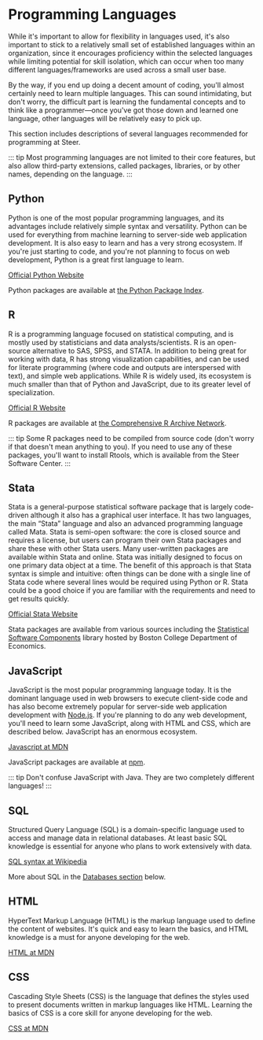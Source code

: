 # Programming Languages

While it's important to allow for flexibility in languages used, it's also
important to stick to a relatively small set of established languages within an
organization, since it encourages proficiency within the selected languages
while limiting potential for skill isolation, which can occur when too many
different languages/frameworks are used across a small user base.

By the way, if you end up doing a decent amount of coding, you'll almost
certainly need to learn multiple languages. This can sound intimidating, but
don't worry, the difficult part is learning the fundamental concepts and to
think like a programmer—once you've got those down and learned one language,
other languages will be relatively easy to pick up.

This section includes descriptions of several languages recommended for
programming at Steer.

::: tip
Most programming languages are not limited to their core features, but
also allow third-party extensions, called packages, libraries, or by other
names, depending on the language.
:::

## Python

Python is one of the most popular programming languages, and its advantages
include relatively simple syntax and versatility. Python can be used for
everything from machine learning to server-side web application development. It
is also easy to learn and has a very strong ecosystem. If you're just starting
to code, and you're not planning to focus on web development, Python is a great
first language to learn.

[Official Python Website](http://www.python.org/)

Python packages are available at [the Python Package Index](https://pypi.org).

## R

R is a programming language focused on statistical computing, and is mostly used
by statisticians and data analysts/scientists. R is an open-source alternative
to SAS, SPSS, and STATA. In addition to being great for working with data, R has
strong visualization capabilities, and can be used for literate programming
(where code and outputs are interspersed with text), and simple web
applications. While R is widely used, its ecosystem is much smaller than that of
Python and JavaScript, due to its greater level of specialization.

[Official R Website](http://www.r-project.org/)

R packages are available at
[the Comprehensive R Archive Network](https://cran.r-project.org).

::: tip
Some R packages need to be compiled from source code (don't worry if that
doesn't mean anything to you). If you need to use any of these packages, you'll
want to install Rtools, which is available from the Steer Software Center.
:::

## Stata

Stata is a general-purpose statistical software package that is largely code-
driven although it also has a graphical user interface. It has two languages, 
the main “Stata” language and also an advanced programming language called Mata. 
Stata is semi-open software: the core is closed source and requires a license, 
but users can program their own Stata packages and share these with other Stata
 users. Many user-written packages are available within Stata and online. Stata
 was initially designed to focus on one primary data object at a time. The 
 benefit of this approach is that Stata syntax is simple and intuitive: often 
 things can be done with a single line of Stata code where several lines would 
 be required using Python or R. Stata could be a good choice if you are 
 familiar with the requirements and need to get results quickly.  

[Official Stata Website](https://www.stata.com)

Stata packages are available from various sources including the 
[Statistical Software Components](https://ideas.repec.org/s/boc/bocode.html) 
library hosted by Boston College Department of Economics. 

## JavaScript

JavaScript is the most popular programming language today. It is the dominant
language used in web browsers to execute client-side code and has also become
extremely popular for server-side web application development with
[Node.js](https://nodejs.org/en/). If you're planning to do any web development,
you'll need to learn some JavaScript, along with HTML and CSS, which are
described below. JavaScript has an enormous ecosystem.

[Javascript at MDN](https://developer.mozilla.org/en-US/docs/Web/JavaScript)

JavaScript packages are available at [npm](https://www.npmjs.com).

::: tip
Don't confuse JavaScript with Java. They are two completely different languages!
:::

## SQL

Structured Query Language (SQL) is a domain-specific language used to access and
manage data in relational databases. At least basic SQL knowledge is essential
for anyone who plans to work extensively with data.

[SQL syntax at Wikipedia](https://en.wikipedia.org/wiki/SQL_syntax)

More about SQL in the [Databases section](data.md#databases) below.

## HTML

HyperText Markup Language (HTML) is the markup language used to define the
content of websites. It's quick and easy to learn the basics, and HTML knowledge
is a must for anyone developing for the web.

[HTML at MDN](https://developer.mozilla.org/en-US/docs/Web/HTML)

## CSS

Cascading Style Sheets (CSS) is the language that defines the styles used to
present documents written in markup languages like HTML. Learning the basics of
CSS is a core skill for anyone developing for the web.

[CSS at MDN](https://developer.mozilla.org/en-US/docs/Web/CSS)
